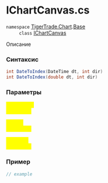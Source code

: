 
# IChartCanvas.cs
`namespace` [TigerTrade.Chart](../../../../TigerTrade.Chart.md).[Base](../../../../TigerTrade.Chart/Base.md)  
&nbsp;&nbsp;&nbsp;&nbsp;&nbsp;&nbsp;&nbsp;&nbsp;&nbsp;`class` [IChartCanvas](../../IChartCanvas.cs.md)

Описание

### Синтаксис
```csharp
int DateToIndex(DateTime dt, int dir)
int DateToIndex(double dt, int dir)
```
### Параметры  
<mark style="color:yellow;">`dt` *`DateTime`*  
 *Описание*  
  
<mark style="color:yellow;">`dir` *`int`*  
 *Описание*  
  
<mark style="color:yellow;">`dt` *`double`*  
 *Описание*  
  


### Пример  
```csharp
// example
```
                    
                    